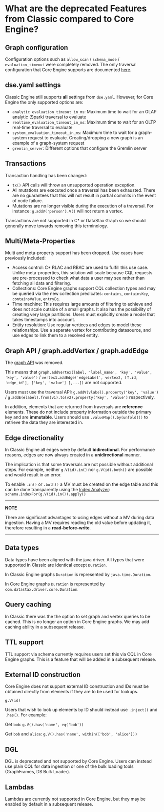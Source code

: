 # What are the deprecated Features from Classic compared to Core Engine?

## Graph configuration

Configuration options such as `allow_scan` / `schema_mode` / `evaluation_timeout` were completely removed. 
The only traversal configuration that Core Engine supports are documented [here](TraversalOptions.md).


## dse.yaml settings
Classic Engine still supports **all** settings from `dse.yaml`. However, for Core Engine the only supported options are:

  * `analytic_evaluation_timeout_in_ms`: Maximum time to wait for an OLAP analytic (Spark) traversal to evaluate
  * `realtime_evaluation_timeout_in_ms`: Maximum time to wait for an OLTP real-time traversal to evaluate
  * `system_evaluation_timeout_in_ms`: Maximum time to wait for a graph-system request to evaluate. Creating/dropping a new graph is an example of a graph-system request
  * `gremlin_server`: Different options that configure the Gremlin server


## Transactions

Transaction handling has been changed:

  * `tx()` API calls will throw an unsupported operation exception.
  * All mutations are executed once a traversal has been exhausted. There are no guarantees that this will not result in partial commits in the event of node failure.
  * Mutations are no longer visible during the execution of a traversal. For instance: `g.addV('person').V()` will not return a vertex.  

Transactions are not supported in C* or DataStax Graph so we should generally move towards removing this terminology.

## Multi/Meta-Properties

Multi and meta-property support has been dropped. Use cases have previously included:

  * Access control: C* RLAC and RBAC are used to fulfill this use case. Unlike meta-properties, this solution will scale because CQL requests are pre-processed to check what data a user may see rather than fetching all data and filtering.
  * Collections: Core Engine graphs support CQL collection types and may be queried via the new collection predicates: `contains`, `containsKey`, `containsValue`, `entryEq`.
  * Time machine: This requires large amounts of filtering to achieve and does not scale outside of a small graphs. It also has the possibility of creating very large partitions. Users must explicitly create a model that takes timestamps into account.
  * Entity resolution: Use regular vertices and edges to model these relationships. Use a separate vertex for contributing datasource, and use edges to link them to a resolved entity.


## Graph API / graph.addVertex / graph.addEdge

The [graph API](https://docs.datastax.com/en/dse/6.0/dse-dev/datastax_enterprise/graph/reference/refGraphAPI.html) was removed.

This means that `graph.addVertex(label, 'label_name', 'key', 'value', 'key', 'value')` / `vertex1.addEdge('edgeLabel', vertex2, [T.id, 'edge_id'], ['key', 'value'] [,...])` are not supported.

Users must use the traversal API: `g.addV(vlabel).property('key', 'value')` / `g.addE(elabel).from(v1).to(v2).property('key', 'value')` respectively.

In addition, elements that are returned from traversals are **reference** elements. These do not include property information outside the primary key and are **immutable**.
Users should use `.valueMap().by(unfold())` to retrieve the data they are interested in.


## Edge directionality

In Classic Engine all edges were by default **bidirectional**. For performance reasons, edges are now always created in a **unidirectional** manner.

The implication is that some traversals are not possible without additional steps. For example, neither `g.V(id).in()` nor `g.V(id).both()` are possible and would result in an error.

To enable `.in()` or `.both()` a MV must be created on the edge table and this can be done transparently using the [Index Analyzer](IndexAnalyzer.md): `schema.indexFor(g.V(id).in()).apply()`

---

**NOTE**

There are significant advantages to using edges without a MV during data ingestion. Having a MV requires reading the old value before updating it, therefore resulting in a **read-before-write**.  

---

## Data types
Data types have been aligned with the java driver. All types that were supported in Classic are identical except `Duration`.


In Classic Engine graphs `Duration` is represented by `java.time.Duration`.

In Core Engine graphs `Duration` is represented by `com.datastax.driver.core.Duration`.

## Query caching
In Classic there was the the option to set graph and vertex queries to be cached. This is no longer an option in Core Engine graphs. We may add caching ability in a subsequent release.

## TTL support
TTL support via schema currently requires users set this via CQL in Core Engine graphs. This is a feature that will be added in a subsequent release.

## External ID construction
Core Engine does not support external ID construction and IDs must be obtained directly from elements if they are to be used for lookups.

```g.V(id)```

Users that wish to look up elements by ID should instead use `.inject()` and `.has()`. For example:

Get `bob`: `g.V().has('name', eq('bob'))`

Get `bob` and `alice`: `g.V().has('name', within(['bob', 'alice']))`


## DGL

DGL is deprecated and not supported by Core Engine. Users can instead use plain CQL for data ingestion or one of the bulk loading tools (GraphFrames, DS Bulk Loader).


## Lambdas

Lambdas are currently not supported in Core Engine, but they may be enabled by default in a subsequent release.

